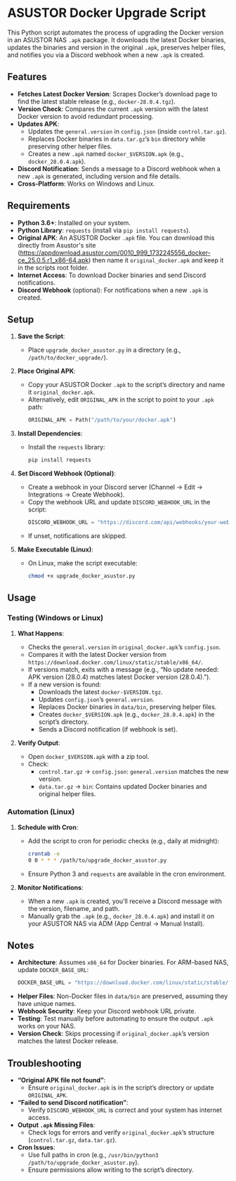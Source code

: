 # ASUSTOR Docker Upgrade Script

This Python script automates the process of upgrading the Docker version in an ASUSTOR NAS `.apk` package. It downloads the latest Docker binaries, updates the binaries and version in the original `.apk`, preserves helper files, and notifies you via a Discord webhook when a new `.apk` is created.

## Features

- **Fetches Latest Docker Version**: Scrapes Docker’s download page to find the latest stable release (e.g., `docker-28.0.4.tgz`).
- **Version Check**: Compares the current `.apk` version with the latest Docker version to avoid redundant processing.
- **Updates APK**:
  - Updates the `general.version` in `config.json` (inside `control.tar.gz`).
  - Replaces Docker binaries in `data.tar.gz`’s `bin` directory while preserving other helper files.
  - Creates a new `.apk` named `docker_$VERSION.apk` (e.g., `docker_28.0.4.apk`).
- **Discord Notification**: Sends a message to a Discord webhook when a new `.apk` is generated, including version and file details.
- **Cross-Platform**: Works on Windows and Linux.

## Requirements

- **Python 3.6+**: Installed on your system.
- **Python Library**: `requests` (install via `pip install requests`).
- **Original APK**: An ASUSTOR Docker `.apk` file. You can download this directly from Asustor's site (https://appdownload.asustor.com/0010_999_1732245556_docker-ce_25.0.5.r1_x86-64.apk) then name it `original_docker.apk` and keep it in the scripts root folder. 
- **Internet Access**: To download Docker binaries and send Discord notifications.
- **Discord Webhook** (optional): For notifications when a new `.apk` is created.

## Setup

1. **Save the Script**:
   - Place `upgrade_docker_asustor.py` in a directory (e.g., `/path/to/docker_upgrade/`).

2. **Place Original APK**:
   - Copy your ASUSTOR Docker `.apk` to the script’s directory and name it `original_docker.apk`.
   - Alternatively, edit `ORIGINAL_APK` in the script to point to your `.apk` path:
     ```python
     ORIGINAL_APK = Path("/path/to/your/docker.apk")

3. **Install Dependencies**:
   - Install the `requests` library:
     ```bash
     pip install requests
     ```

4. **Set Discord Webhook (Optional)**:
   - Create a webhook in your Discord server (Channel → Edit → Integrations → Create Webhook).
   - Copy the webhook URL and update `DISCORD_WEBHOOK_URL` in the script:
     ```python
     DISCORD_WEBHOOK_URL = "https://discord.com/api/webhooks/your-webhook-id/your-webhook-token"
     ```
   - If unset, notifications are skipped.

5. **Make Executable (Linux)**:
   - On Linux, make the script executable:
     ```bash
     chmod +x upgrade_docker_asustor.py
     ```

## Usage

### Testing (Windows or Linux)

1. **What Happens**:
   - Checks the `general.version` in `original_docker.apk`’s `config.json`.
   - Compares it with the latest Docker version from `https://download.docker.com/linux/static/stable/x86_64/`.
   - If versions match, exits with a message (e.g., “No update needed: APK version (28.0.4) matches latest Docker version (28.0.4).”).
   - If a new version is found:
     - Downloads the latest `docker-$VERSION.tgz`.
     - Updates `config.json`’s `general.version`.
     - Replaces Docker binaries in `data/bin`, preserving helper files.
     - Creates `docker_$VERSION.apk` (e.g., `docker_28.0.4.apk`) in the script’s directory.
     - Sends a Discord notification (if webhook is set).

2. **Verify Output**:
   - Open `docker_$VERSION.apk` with a zip tool.
   - Check:
     - `control.tar.gz` → `config.json`: `general.version` matches the new version.
     - `data.tar.gz` → `bin`: Contains updated Docker binaries and original helper files.

### Automation (Linux)

1. **Schedule with Cron**:
   - Add the script to cron for periodic checks (e.g., daily at midnight):
     ```bash
     crontab -e
     0 0 * * * /path/to/upgrade_docker_asustor.py
     ```
   - Ensure Python 3 and `requests` are available in the cron environment.

2. **Monitor Notifications**:
   - When a new `.apk` is created, you’ll receive a Discord message with the version, filename, and path.
   - Manually grab the `.apk` (e.g., `docker_28.0.4.apk`) and install it on your ASUSTOR NAS via ADM (App Central → Manual Install).

## Notes

- **Architecture**: Assumes `x86_64` for Docker binaries. For ARM-based NAS, update `DOCKER_BASE_URL`:
  ```python
  DOCKER_BASE_URL = "https://download.docker.com/linux/static/stable/aarch64/"
  ```
- **Helper Files**: Non-Docker files in `data/bin` are preserved, assuming they have unique names.
- **Webhook Security**: Keep your Discord webhook URL private.
- **Testing**: Test manually before automating to ensure the output `.apk` works on your NAS.
- **Version Check**: Skips processing if `original_docker.apk`’s version matches the latest Docker release.

## Troubleshooting

- **“Original APK file not found”**:
  - Ensure `original_docker.apk` is in the script’s directory or update `ORIGINAL_APK`.
- **“Failed to send Discord notification”**:
  - Verify `DISCORD_WEBHOOK_URL` is correct and your system has internet access.
- **Output `.apk` Missing Files**:
  - Check logs for errors and verify `original_docker.apk`’s structure (`control.tar.gz`, `data.tar.gz`).
- **Cron Issues**:
  - Use full paths in cron (e.g., `/usr/bin/python3 /path/to/upgrade_docker_asustor.py`).
  - Ensure permissions allow writing to the script’s directory.
```